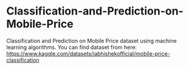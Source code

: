 # Classification-and-Prediction-on-Mobile-Price
Classification and Prediction on Mobile Price dataset using machine learning algorithms.
You can find dataset from here: https://www.kaggle.com/datasets/iabhishekofficial/mobile-price-classification
